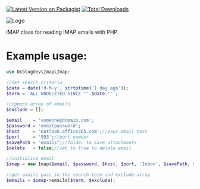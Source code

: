 [![Latest Version on Packagist](https://img.shields.io/packagist/v/dcblogdev/imap.svg?style=flat-square)](https://packagist.org/packages/dcblogdev/imap)
[![Total Downloads](https://img.shields.io/packagist/dt/dcblogdev/imap.svg?style=flat-square)](https://packagist.org/packages/dcblogdev/imap)

![Logo](https://repository-images.githubusercontent.com/74881390/3b747080-49bf-11eb-9d44-c941e96ba0e7)

IMAP class for reading IMAP emails with PHP

# Example usage:

```php
use Dcblogdev\Imap\Imap;

//set search criteria
$date = date('d-M-y', strtotime('1 day ago'));
$term = 'ALL UNDELETED SINCE "'.$date.'"';

//ignore array of emails
$exclude = [];

$email    = 'someone@domain.com';
$password = 'emailpassword';
$host     = 'outlook.office365.com';//your email host
$port     = '993';//port number
$savePath = "emails";//folder to save attachments
$delete   = false;//set to true to delete email

//initialise email
$imap = new Imap($email, $password, $host, $port, 'Inbox', $savePath, $delete);

//get emails pass in the search term and exclude array
$emails = $imap->emails($term, $exclude);
```
